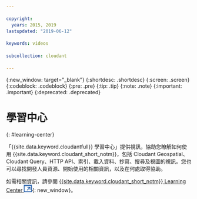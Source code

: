 ```yaml
---

copyright:
  years: 2015, 2019
lastupdated: "2019-06-12"

keywords: videos

subcollection: cloudant

---
```


{:new_window: target="_blank"}
{:shortdesc: .shortdesc}
{:screen: .screen}
{:codeblock: .codeblock}
{:pre: .pre}
{:tip: .tip}
{:note: .note}
{:important: .important}
{:deprecated: .deprecated}

<!-- Acrolinx: 2018-10-05 -->

# 學習中心
{: #learning-center}

「{{site.data.keyword.cloudantfull}} 學習中心」提供視訊，協助您瞭解如何使用 {{site.data.keyword.cloudant_short_notm}}，包括 Cloudant Geospatial、Cloudant Query、HTTP API、索引、載入資料、抄寫、搜尋及視圖的視訊。您也可以尋找開發人員資源、開始使用的相關資訊，以及在何處取得協助。 

如需相關資訊，請參閱 [{{site.data.keyword.cloudant_short_notm}} Learning Center ![外部鏈結圖示](../images/launch-glyph.svg "外部鏈結圖示")](http://ibm.biz/cloudant-learning){: new_window}。
